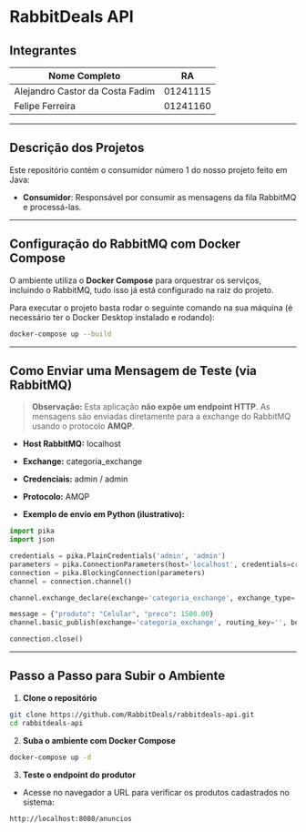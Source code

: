 # RabbitDeals API

## Integrantes

| Nome Completo                        | RA        |
|-------------------------------------|-----------|
| Alejandro Castor da Costa Fadim     | 01241115  |
| Felipe Ferreira                      | 01241160  |

---

## Descrição dos Projetos

Este repositório contém o consumidor número 1 do nosso projeto feito em Java:

- **Consumidor**: Responsável por consumir as mensagens da fila RabbitMQ e processá-las.

---

## Configuração do RabbitMQ com Docker Compose

O ambiente utiliza o **Docker Compose** para orquestrar os serviços, incluindo o RabbitMQ, tudo isso já está configurado na raiz do projeto.

Para executar o projeto basta rodar o seguinte comando na sua máquina (é necessário ter o Docker Desktop instalado e rodando):

```sh
docker-compose up --build
```

---

## Como Enviar uma Mensagem de Teste (via RabbitMQ)

> **Observação:** Esta aplicação **não expõe um endpoint HTTP**. As mensagens são enviadas diretamente para a exchange do RabbitMQ usando o protocolo **AMQP**.

- **Host RabbitMQ:** localhost  
- **Exchange:** categoria_exchange  
- **Credenciais:** admin / admin  
- **Protocolo:** AMQP  

- **Exemplo de envio em Python (ilustrativo):**

```python
import pika
import json

credentials = pika.PlainCredentials('admin', 'admin')
parameters = pika.ConnectionParameters(host='localhost', credentials=credentials)
connection = pika.BlockingConnection(parameters)
channel = connection.channel()

channel.exchange_declare(exchange='categoria_exchange', exchange_type='fanout')

message = {"produto": "Celular", "preco": 1500.00}
channel.basic_publish(exchange='categoria_exchange', routing_key='', body=json.dumps(message))

connection.close()
```

---

## Passo a Passo para Subir o Ambiente

1. **Clone o repositório**
```sh
git clone https://github.com/RabbitDeals/rabbitdeals-api.git
cd rabbitdeals-api
```

2. **Suba o ambiente com Docker Compose**
```sh
docker-compose up -d
```

3. **Teste o endpoint do produtor**
- Acesse no navegador a URL para verificar os produtos cadastrados no sistema:
```
http://localhost:8080/anuncios
```
